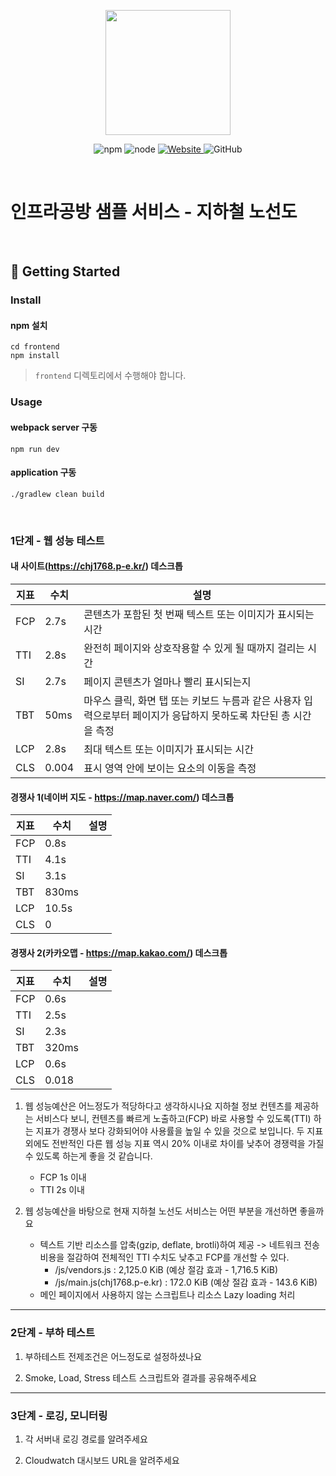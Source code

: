 <p align="center">
    <img width="200px;" src="https://raw.githubusercontent.com/woowacourse/atdd-subway-admin-frontend/master/images/main_logo.png"/>
</p>
<p align="center">
  <img alt="npm" src="https://img.shields.io/badge/npm-%3E%3D%205.5.0-blue">
  <img alt="node" src="https://img.shields.io/badge/node-%3E%3D%209.3.0-blue">
  <a href="https://edu.nextstep.camp/c/R89PYi5H" alt="nextstep atdd">
    <img alt="Website" src="https://img.shields.io/website?url=https%3A%2F%2Fedu.nextstep.camp%2Fc%2FR89PYi5H">
  </a>
  <img alt="GitHub" src="https://img.shields.io/github/license/next-step/atdd-subway-service">
</p>

<br>

# 인프라공방 샘플 서비스 - 지하철 노선도

<br>

## 🚀 Getting Started

### Install
#### npm 설치
```
cd frontend
npm install
```
> `frontend` 디렉토리에서 수행해야 합니다.

### Usage
#### webpack server 구동
```
npm run dev
```
#### application 구동
```
./gradlew clean build
```
<br>


### 1단계 - 웹 성능 테스트

#### 내 사이트(https://chj1768.p-e.kr/) 데스크톱

| 지표  | 수치    | 설명  |
|-----|-------|-----|
| FCP | 2.7s  | 콘텐츠가 포함된 첫 번째 텍스트 또는 이미지가 표시되는 시간   |
| TTI | 2.8s  | 완전히 페이지와 상호작용할 수 있게 될 때까지 걸리는 시간   |
| SI  | 2.7s  | 페이지 콘텐츠가 얼마나 빨리 표시되는지    |
| TBT | 50ms  | 마우스 클릭, 화면 탭 또는 키보드 누름과 같은 사용자 입력으로부터 페이지가 응답하지 못하도록 차단된 총 시간을 측정    |
| LCP | 2.8s  | 최대 텍스트 또는 이미지가 표시되는 시간    |
| CLS | 0.004 | 표시 영역 안에 보이는 요소의 이동을 측정    |

#### 경쟁사 1(네이버 지도 - https://map.naver.com/) 데스크톱
| 지표  | 수치 | 설명  |
|-----|---|-----|
| FCP | 0.8s |     |
| TTI | 4.1s |     |
| SI  | 3.1s |     |
| TBT | 830ms |     |
| LCP | 10.5s |     |
| CLS | 0 |     |

#### 경쟁사 2(카카오맵 - https://map.kakao.com/) 데스크톱
| 지표  | 수치    | 설명  |
|-----|-------|-----|
| FCP | 0.6s  |     |
| TTI | 2.5s  |     |
| SI  | 2.3s  |     |
| TBT | 320ms |     |
| LCP | 0.6s  |     |
| CLS | 0.018 |     |


1. 웹 성능예산은 어느정도가 적당하다고 생각하시나요
   지하철 정보 컨텐츠를 제공하는 서비스다 보니, 컨텐츠를 빠르게 노출하고(FCP) 바로 사용할 수 있도록(TTI) 하는 지표가 경쟁사 보다 강화되어야 사용률을 높일 수 있을 것으로 보입니다.
   두 지표 외에도 전반적인 다른 웹 성능 지표 역시 20% 이내로 차이를 낮추어 경쟁력을 가질 수 있도록 하는게 좋을 것 같습니다.
     - FCP 1s 이내
     - TTI 2s 이내

2. 웹 성능예산을 바탕으로 현재 지하철 노선도 서비스는 어떤 부분을 개선하면 좋을까요
   - 텍스트 기반 리소스를 압축(gzip, deflate, brotli)하여 제공 -> 네트워크 전송비용을 절감하여 전체적인 TTI 수치도 낮추고 FCP를 개선할 수 있다.  
      - /js/vendors.js : 2,125.0 KiB (예상 절감 효과 - 1,716.5 KiB)
      - /js/main.js(chj1768.p-e.kr) : 172.0 KiB (예상 절감 효과 - 143.6 KiB)
   - 메인 페이지에서 사용하지 않는 스크립트나 리소스 Lazy loading 처리 

---

### 2단계 - 부하 테스트 
1. 부하테스트 전제조건은 어느정도로 설정하셨나요

2. Smoke, Load, Stress 테스트 스크립트와 결과를 공유해주세요

---

### 3단계 - 로깅, 모니터링
1. 각 서버내 로깅 경로를 알려주세요

2. Cloudwatch 대시보드 URL을 알려주세요
